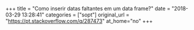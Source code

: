 +++
title = "Como inserir datas faltantes em um data frame?"
date = "2018-03-29 13:28:41"
categories = ["sopt"]
original_url = "https://pt.stackoverflow.com/q/287473"
at_home="no"
+++

